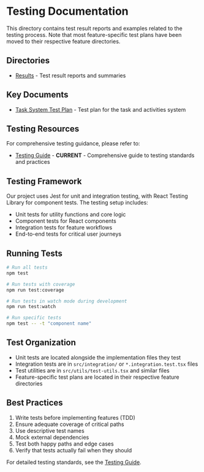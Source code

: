 # Testing Documentation

This directory contains test result reports and examples related to the testing process. Note that most feature-specific test plans have been moved to their respective feature directories.

## Directories

- [Results](results/) - Test result reports and summaries

## Key Documents

- [Task System Test Plan](/docs/features/task-system/task-system-test-plan.md) - Test plan for the task and activities system

## Testing Resources

For comprehensive testing guidance, please refer to:

- [Testing Guide](/docs/processes/testing/testing-guide.md) - **CURRENT** - Comprehensive guide to testing standards and practices

## Testing Framework

Our project uses Jest for unit and integration testing, with React Testing Library for component tests. The testing setup includes:

- Unit tests for utility functions and core logic
- Component tests for React components
- Integration tests for feature workflows
- End-to-end tests for critical user journeys

## Running Tests

```bash
# Run all tests
npm test

# Run tests with coverage
npm run test:coverage

# Run tests in watch mode during development
npm run test:watch

# Run specific tests
npm test -- -t "component name"
```

## Test Organization

- Unit tests are located alongside the implementation files they test
- Integration tests are in `src/integration/` or `*.integration.test.tsx` files
- Test utilities are in `src/utils/test-utils.tsx` and similar files
- Feature-specific test plans are located in their respective feature directories

## Best Practices

1. Write tests before implementing features (TDD)
2. Ensure adequate coverage of critical paths
3. Use descriptive test names
4. Mock external dependencies
5. Test both happy paths and edge cases
6. Verify that tests actually fail when they should

For detailed testing standards, see the [Testing Guide](/docs/processes/testing/testing-guide.md).
